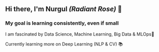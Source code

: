 ## Hi there, I'm  Nurgul *(Radiant Rose)* 👋 <p>

### My goal is learning consistently, even if small <p>
I am fascinated by Data Science, Machine Learning, Big Data & MLOps🌱 <p>
Currently learning more on Deep Learning (NLP & CV) 📚 <p>

<!--
**kamalova/kamalova** is a ✨ _special_ ✨ repository because its `README.md` (this file) appears on your GitHub profile.



